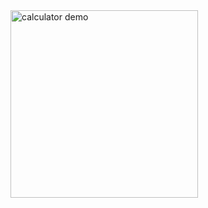 <img src="https://user-images.githubusercontent.com/87853925/158170142-ede5fe0f-e000-4ca4-88a9-913642219aef.gif" alt="calculator demo" width="300" />

